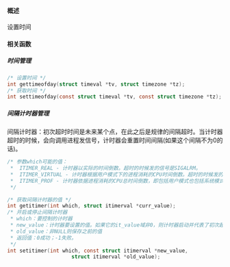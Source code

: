 #### 概述

设置时间

#### 相关函数

##### 时间管理

```c
/* 设置时间 */
int gettimeofday(struct timeval *tv, struct timezone *tz);
/* 获取时间 */
int settimeofday(const struct timeval *tv, const struct timezone *tz);
```

##### 间隔计时器管理

间隔计时器：初次超时时间是未来某个点，在此之后是规律的间隔超时。当计时器超时的时候，会向调用进程发信号，计时器会重置时间间隔(如果这个间隔不为0的话)。

```c
/* 参数which可能的值：
 *	ITIMER_REAL - 计时器以实际的时间倒数。超时的时候发的信号是SIGALRM。
 *	ITIMER_VIRTUAL - 计时器根据用户模式下的进程消耗的CPU时间倒数。超时的时候发的信号是SIGVTALRM。
 *	ITIMER_PROF - 计时器依据进程消耗的CPU总时间倒数，即包括用户模式也包括系统模式。超时的时候发的信号是SIGPROF。
 */

/* 获取间隔计时器的值 */
int getitimer(int which, struct itimerval *curr_value);
/* 开启或停止间隔计时器
 * which：要控制的计时器
 * new_value：计时器要设置的值。如果它的it_value域非0，则计时器启动并代表了初次超时的时间。如果它的it_value域为0，则停止计时器。如果它的it_interval域非0，则代表了超时的间隔。如果它的it_interval域为0，则仅超时一次。
 * old_value：非NULL则保存之前的值
 * 返回值：0成功；-1失败。
 */
int setitimer(int which, const struct itimerval *new_value,
                     struct itimerval *old_value);
```

